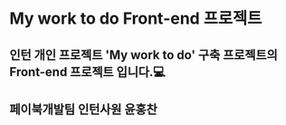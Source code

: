 # My work to do Front-end 프로젝트

## 인턴 개인 프로젝트 'My work to do' 구축 프로젝트의 Front-end 프로젝트 입니다.💻

## 페이북개발팀 인턴사원 윤홍찬